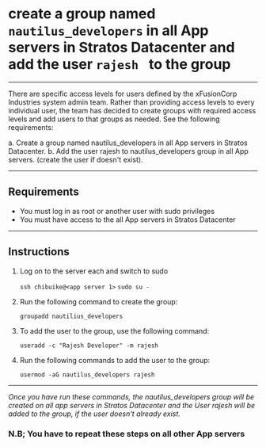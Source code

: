 # create a group named ```nautilus_developers``` in all App servers in Stratos Datacenter and add the user ```rajesh ``` to the group

---
There are specific access levels for users defined by the xFusionCorp Industries system admin team. Rather than providing access levels to every individual user, the team has decided to create groups with required access levels and add users to that groups as needed. See the following requirements:

a. Create a group named nautilus_developers in all App servers in Stratos Datacenter.
b. Add the user rajesh to nautilus_developers group in all App servers. (create the user if doesn't exist).

---
## Requirements

* You must log in as root or another user with sudo privileges
* You must have access to the all App servers in Stratos Datacenter

---

## Instructions

1.  Log on to the server each <app server> and switch to sudo
    
    ```ssh chibuike@<app server 1>```
       ```sudo su -```

2.  Run the following command to create the group:

    ```groupadd nautilius_developers```

3.  To add the user to the group, use the following command:

    ```useradd -c "Rajesh Developer" -m rajesh```

4. Run the following commands to add the user to the group:

    ```usermod -aG nautilus_developers rajesh```

---
*Once you have run these commands, the nautilus_developers group will be created on all app servers in Stratos Datacenter and the User rajesh will be added to the group, if the user doesn't already exist.*

### N.B; You have to repeat these steps on all other App servers